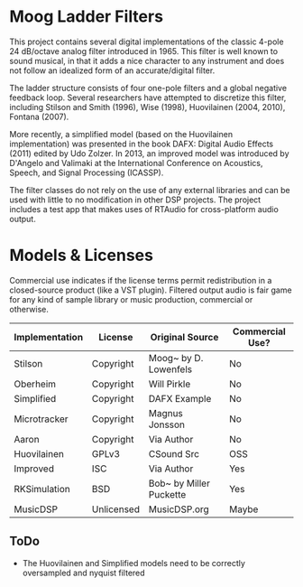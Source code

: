 # Moog Ladder Filters

This project contains several digital implementations of the classic 4-pole 24 dB/octave analog filter introduced in 1965. This filter is well known to sound musical, in that it adds a nice character to any instrument and does not follow an idealized form of an accurate/digital filter. 

The ladder structure consists of four one-pole filters and a global negative feedback loop. Several researchers have attempted to discretize this filter, including Stilson and Smith (1996), Wise (1998), Huovilainen (2004, 2010), Fontana (2007). 

More recently, a simplified model (based on the Huovilainen implementation) was presented in the book DAFX: Digital Audio Effects (2011) edited by Udo Zolzer. In 2013, an improved model was introduced by D'Angelo and Valimaki at the International Conference on Acoustics, Speech, and Signal Processing (ICASSP). 

The filter classes do not rely on the use of any external libraries and can be used with little to no modification in other DSP projects. The project includes a test app that makes uses of RTAudio for cross-platform audio output. 

# Models & Licenses

Commercial use indicates if the license terms permit redistribution in a closed-source product (like a VST plugin). Filtered output audio is fair game for any kind of sample library or music production, commercial or otherwise. 

Implementation | License | Original Source | Commercial Use? 
------------- | ------------- | ----------------- | -----------------
Stilson | Copyright | Moog~ by D. Lowenfels | No
Oberheim | Copyright | Will Pirkle | No 
Simplified | Copyright | DAFX Example | No
Microtracker | Copyright | Magnus Jonsson | No
Aaron | Copyright | Via Author | No 
Huovilainen  | GPLv3 | CSound Src | OSS 
Improved | ISC | Via Author | Yes
RKSimulation | BSD | Bob~ by Miller Puckette | Yes
MusicDSP | Unlicensed | MusicDSP.org | Maybe

## ToDo

* The Huovilainen and Simplified models need to be correctly oversampled and nyquist filtered